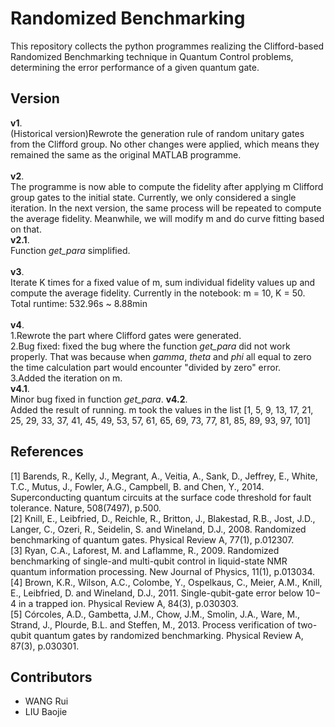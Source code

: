 # Randomized Benchmarking
This repository collects the python programmes realizing the Clifford-based Randomized Benchmarking technique in Quantum Control problems, determining the error performance of a given quantum gate.

## Version
**v1**.  
(Historical version)Rewrote the generation rule of random unitary gates from the Clifford group. No other changes were applied, which means they remained the same as the original MATLAB programme.
<br />
<br />
**v2**.  
The programme is now able to compute the fidelity after applying m Clifford group gates to the initial state. Currently, we only considered a single iteration. In the next version, the same process will be repeated to compute the average fidelity. Meanwhile, we will modify m and do curve fitting based on that.     
**v2.1**.  
Function _get_para_ simplified.
<br />
<br />
**v3**.  
Iterate K times for a fixed value of m, sum individual fidelity values up and compute the average fidelity. Currently in the notebook: m = 10, K = 50. Total runtime: 532.96s ~ 8.88min
<br />
<br />
**v4**.   
1.Rewrote the part where Clifford gates were generated.  
2.Bug fixed: fixed the bug where the function _get_para_ did not work properly. That was because when _gamma_, _theta_ and _phi_ all equal to zero the time calculation part would encounter "divided by zero" error.  
3.Added the iteration on m.  
**v4.1**.  
Minor bug fixed in function _get_para_.
**v4.2**.  
Added the result of running. m took the values in the list [1, 5, 9, 13, 17, 21, 25, 29, 33, 37, 41, 45, 49, 53, 57, 61, 65, 69, 73, 77, 81, 85, 89, 93, 97, 101]

## References
[1] Barends, R., Kelly, J., Megrant, A., Veitia, A., Sank, D., Jeffrey, E., White, T.C., Mutus, J., Fowler, A.G., Campbell, B. and Chen, Y., 2014. Superconducting quantum circuits at the surface code threshold for fault tolerance. Nature, 508(7497), p.500.  
[2] Knill, E., Leibfried, D., Reichle, R., Britton, J., Blakestad, R.B., Jost, J.D., Langer, C., Ozeri, R., Seidelin, S. and Wineland, D.J., 2008. Randomized benchmarking of quantum gates. Physical Review A, 77(1), p.012307.  
[3] Ryan, C.A., Laforest, M. and Laflamme, R., 2009. Randomized benchmarking of single-and multi-qubit control in liquid-state NMR quantum information processing. New Journal of Physics, 11(1), p.013034.  
[4] Brown, K.R., Wilson, A.C., Colombe, Y., Ospelkaus, C., Meier, A.M., Knill, E., Leibfried, D. and Wineland, D.J., 2011. Single-qubit-gate error below 10− 4 in a trapped ion. Physical Review A, 84(3), p.030303.  
[5] Córcoles, A.D., Gambetta, J.M., Chow, J.M., Smolin, J.A., Ware, M., Strand, J., Plourde, B.L. and Steffen, M., 2013. Process verification of two-qubit quantum gates by randomized benchmarking. Physical Review A, 87(3), p.030301.  

## Contributors
- WANG Rui
- LIU Baojie
